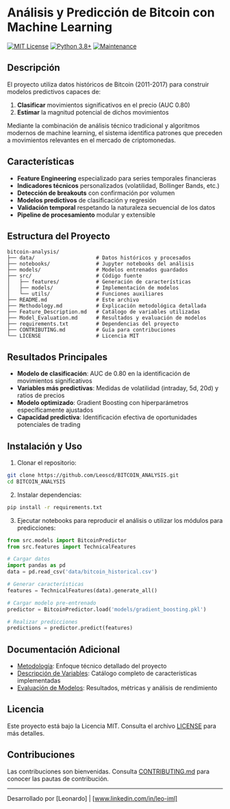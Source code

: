 # Análisis y Predicción de Bitcoin con Machine Learning

[![MIT License](https://img.shields.io/badge/License-MIT-blue.svg)](LICENSE)
[![Python 3.8+](https://img.shields.io/badge/python-3.8+-blue.svg)](https://www.python.org/downloads/)
[![Maintenance](https://img.shields.io/badge/Maintained%3F-yes-green.svg)](https://github.com/Leoscd/BITCOIN_ANALYSIS/graphs/commit-activity)
## Descripción

El proyecto utiliza datos históricos de Bitcoin (2011-2017) para construir modelos predictivos capaces de:

1. **Clasificar** movimientos significativos en el precio (AUC 0.80)
2. **Estimar** la magnitud potencial de dichos movimientos

Mediante la combinación de análisis técnico tradicional y algoritmos modernos de machine learning, el sistema identifica patrones que preceden a movimientos relevantes en el mercado de criptomonedas.

## Características

- **Feature Engineering** especializado para series temporales financieras
- **Indicadores técnicos** personalizados (volatilidad, Bollinger Bands, etc.)
- **Detección de breakouts** con confirmación por volumen
- **Modelos predictivos** de clasificación y regresión
- **Validación temporal** respetando la naturaleza secuencial de los datos
- **Pipeline de procesamiento** modular y extensible

## Estructura del Proyecto

```
bitcoin-analysis/
├── data/                    # Datos históricos y procesados
├── notebooks/               # Jupyter notebooks del análisis
├── models/                  # Modelos entrenados guardados
├── src/                     # Código fuente 
│   ├── features/            # Generación de características
│   ├── models/              # Implementación de modelos
│   └── utils/               # Funciones auxiliares
├── README.md                # Este archivo
├── Methodology.md           # Explicación metodológica detallada
├── Feature_Description.md   # Catálogo de variables utilizadas
├── Model_Evaluation.md      # Resultados y evaluación de modelos
├── requirements.txt         # Dependencias del proyecto
├── CONTRIBUTING.md          # Guía para contribuciones
└── LICENSE                  # Licencia MIT
```

## Resultados Principales

- **Modelo de clasificación**: AUC de 0.80 en la identificación de movimientos significativos
- **Variables más predictivas**: Medidas de volatilidad (intraday, 5d, 20d) y ratios de precios
- **Modelo optimizado**: Gradient Boosting con hiperparámetros específicamente ajustados
- **Capacidad predictiva**: Identificación efectiva de oportunidades potenciales de trading

## Instalación y Uso

1. Clonar el repositorio:
```bash
git clone https://github.com/Leoscd/BITCOIN_ANALYSIS.git
cd BITCOIN_ANALYSIS
```

2. Instalar dependencias:
```bash
pip install -r requirements.txt
```

3. Ejecutar notebooks para reproducir el análisis o utilizar los módulos para predicciones:
```python
from src.models import BitcoinPredictor
from src.features import TechnicalFeatures

# Cargar datos
import pandas as pd
data = pd.read_csv('data/bitcoin_historical.csv')

# Generar características
features = TechnicalFeatures(data).generate_all()

# Cargar modelo pre-entrenado
predictor = BitcoinPredictor.load('models/gradient_boosting.pkl')

# Realizar predicciones
predictions = predictor.predict(features)
```

## Documentación Adicional

- [Metodología](Methodology.md): Enfoque técnico detallado del proyecto
- [Descripción de Variables](Feature_Description.md): Catálogo completo de características implementadas
- [Evaluación de Modelos](Model_Evaluation.md): Resultados, métricas y análisis de rendimiento

## Licencia

Este proyecto está bajo la Licencia MIT. Consulta el archivo [LICENSE](LICENSE) para más detalles.

## Contribuciones

Las contribuciones son bienvenidas. Consulta [CONTRIBUTING.md](CONTRIBUTING.md) para conocer las pautas de contribución.

---

Desarrollado por [Leonardo] | [www.linkedin.com/in/leo-iml]


